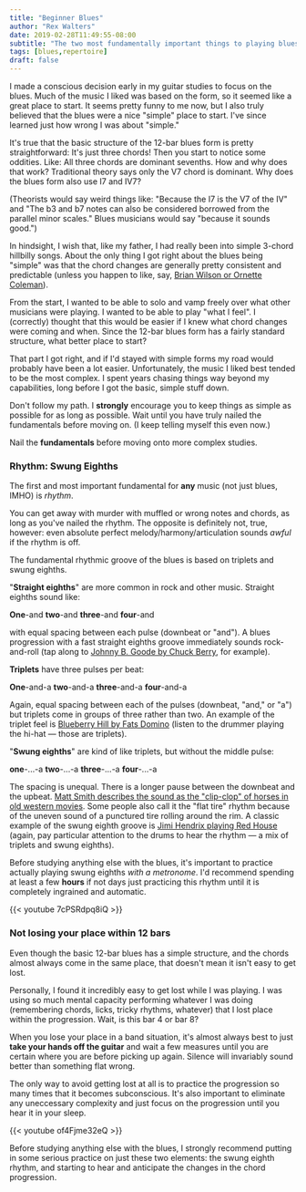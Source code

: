 ```yaml
---
title: "Beginner Blues"
author: "Rex Walters"
date: 2019-02-28T11:49:55-08:00
subtitle: "The two most fundamentally important things to playing blues"
tags: [blues,repertoire]
draft: false
---
```


I made a conscious decision early in my guitar studies to focus on the blues. Much of the music I liked was based on the form, so it seemed like a great place to start. It seems pretty funny to me now, but I also truly believed that the blues were a nice "simple" place to start. I've since learned just how wrong I was about "simple."

It's true that the basic structure of the 12-bar blues form is pretty straightforward: It's just three chords! Then you start to notice some oddities. Like: All three chords are dominant sevenths. How and why does that work? Traditional theory says only the V7 chord is dominant. Why does the blues form also use I7 and IV7?

(Theorists would say weird things like: "Because the I7 is the V7 of the IV" and "The b3 and b7 notes can also be considered borrowed from the parallel minor scales." Blues musicians would say "because it sounds good.")

In hindsight, I wish that, like my father, I had really been into simple 3-chord hillbilly songs. About the only thing I got right about the blues being "simple" was that the chord changes are generally pretty consistent and predictable (unless you happen to like, say, [Brian Wilson or Ornette Coleman](https://flypaper.soundfly.com/features/understanding-advanced-blues-harmony/)).

From the start, I wanted to be able to solo and vamp freely over what other musicians were playing. I wanted to be able to play "what I feel". I (correctly) thought that this would be easier if I knew what chord changes were coming and when. Since the 12-bar blues form has a fairly standard structure, what better place to start?

That part I got right, and if I'd stayed with simple forms my road would probably have been a lot easier. Unfortunately, the music I liked best tended to be the most complex. I spent years chasing things way beyond my capabilities, long before I got the basic, simple stuff down.

Don't follow my path. I **strongly** encourage you to keep things as simple as possible for as long as possible. Wait until you have truly nailed the fundamentals before moving on. (I keep telling myself this even now.)

Nail the **fundamentals** before moving onto more complex studies.

### Rhythm: Swung Eighths

The first and most important fundamental for **any** music (not just blues, IMHO) is *rhythm*.

You can get away with murder with muffled or wrong notes and chords, as long as you've nailed the rhythm. The opposite is definitely not, true, however: even absolute perfect melody/harmony/articulation sounds *awful* if the rhythm is off.

The fundamental rhythmic groove of the blues is based on triplets and swung eighths.

"**Straight eighths**" are more common in rock and other music. Straight eighths sound like:

**One**-and **two**-and **three**-and **four**-and

with equal spacing between each pulse (downbeat or "and"). A blues progression with a fast straight eighths groove immediately sounds rock-and-roll (tap along to [Johnny B. Goode by Chuck Berry](https://youtu.be/ZFo8-JqzSCM), for example).

**Triplets** have three pulses per beat:

**One**-and-a **two**-and-a **three**-and-a **four**-and-a

Again, equal spacing between each of the pulses (downbeat, "and," or "a") but triplets come in groups of three rather than two. An example of the triplet feel is [Blueberry Hill by Fats Domino](https://youtu.be/bQQCPrwKzdo) (listen to the drummer playing the hi-hat &mdash; those are triplets).

"**Swung eighths**" are kind of like triplets, but without the middle pulse:

**one**-...-a   **two**-...-a   **three**-...-a   **four**-...-a

The spacing is unequal. There is a longer pause between the downbeat and the upbeat. [Matt Smith describes the sound as the "clip-clop" of horses in old western movies](https://youtu.be/ejr2S7bN0V8?&t=3'm22s). Some people also call it the "flat tire" rhythm because of the uneven sound of a punctured tire rolling around the rim. A classic example of the swung eighth groove is [Jimi Hendrix playing Red House](https://youtu.be/INniLPDgQRU) (again, pay particular attention to the drums to hear the rhythm &mdash; a mix of triplets and swung eighths).

Before studying anything else with the blues, it's important to practice actually playing swung eighths *with a metronome*. I'd recommend spending at least a few **hours** if not days just practicing this rhythm until it is completely ingrained and automatic.

{{< youtube 7cPSRdpq8iQ  >}}

### Not losing your place within 12 bars

Even though the basic 12-bar blues has a simple structure, and the chords almost always come in the same place, that doesn't mean it isn't easy to get lost.

Personally, I found it incredibly easy to get lost while I was playing. I was using so much mental capacity performing whatever I was doing (remembering chords, licks, tricky rhythms, whatever) that I lost place within the progression. Wait, is this bar 4 or bar 8?

When you lose your place in a band situation, it's almost always best to just **take your hands off the guitar** and wait a few measures until you are certain where you are before picking up again. Silence will invariably sound better than something flat wrong.

The only way to avoid getting lost at all is to practice the progression so many times that it becomes subconscious. It's also important to eliminate any uneccessary complexity and just focus on the progression until you hear it in your sleep.

{{< youtube of4Fjme32eQ  >}}

Before studying anything else with the blues, I strongly recommend putting in some serious practice on just these two elements: the swung eighth rhythm, and starting to hear and anticipate the changes in the chord progression.
